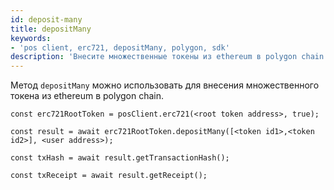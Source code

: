 ```yaml
---
id: deposit-many
title: depositMany
keywords:
- 'pos client, erc721, depositMany, polygon, sdk'
description: 'Внесите множественные токены из ethereum в polygon chain.'
---
```


Метод `depositMany` можно использовать для внесения множественного токена из ethereum в polygon chain.

```
const erc721RootToken = posClient.erc721(<root token address>, true);

const result = await erc721RootToken.depositMany([<token id1>,<token id2>], <user address>);

const txHash = await result.getTransactionHash();

const txReceipt = await result.getReceipt();

```
